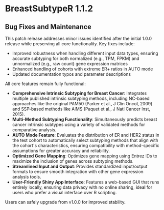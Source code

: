 # BreastSubtypeR 1.1.2

## Bug Fixes and Maintenance
This patch release addresses minor issues identified after the initial 1.0.0 release while preserving all core functionality. Key fixes include:
- Improved robustness when handling different input data types, ensuring accurate subtyping for both normalized (e.g., TPM, FPKM) and unnormalized (e.g., raw count) gene expression matrices
- Enhanced handling of cohorts with extreme ER+ ratios in AUTO mode
- Updated documentation typos and parameter descriptions

All core features remain fully functional:
- **Comprehensive Intrinsic Subtyping for Breast Cancer**: Integrates multiple published intrinsic subtyping methods, including NC-based approaches like the original PAM50 (Parker et al., J Clin Oncol, 2009) and SSP-based methods like AIMS (Paquet et al., J Natl Cancer Inst, 2015).
- **Multi-Method Subtyping Functionality**: Simultaneously predicts breast cancer intrinsic subtypes using a variety of validated methods for comparative analysis.
- **AUTO Mode Feature**: Evaluates the distribution of ER and HER2 status in the test cohort to automatically select subtyping methods that align with the cohort's characteristics, ensuring compatibility with method-specific assumptions for greater accuracy and reliability.
- **Optimized Gene Mapping**: Optimizes gene mapping using Entrez IDs to maximize the inclusion of genes across subtyping methods.
- **Streamlined Input and Output**: Provides standardized input/output formats to ensure smooth integration with other gene expression analysis tools.
- **User-Friendly Shiny App Interface**: Features a web-based GUI that runs entirely locally, ensuring data privacy with no online sharing, ideal for users who prefer a visual interface over R scripting.  

Users can safely upgrade from v1.0.0 for improved stability.